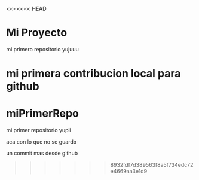 <<<<<<< HEAD
# Mi Proyecto

mi primero repositorio yujuuu

mi primera contribucion local para github
=======
# miPrimerRepo
mi primer repositorio yupii

aca con lo que no se guardo

un commit mas desde github
>>>>>>> 8932fdf7d389563f8a5f734edc72e4669aa3e1d9
